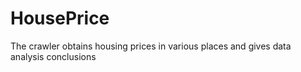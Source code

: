 # HousePrice
The crawler obtains housing prices in various places and gives data analysis conclusions
